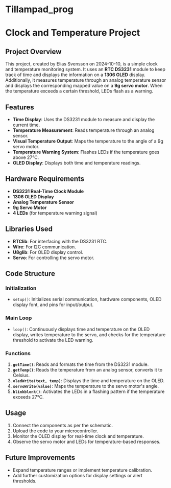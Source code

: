 # Tillampad_prog
 
# Clock and Temperature Project

## Project Overview

This project, created by Elias Svensson on 2024-10-10, is a simple clock and temperature monitoring system. It uses an **RTC DS3231** module to keep track of time and displays the information on a **1306 OLED** display. Additionally, it measures temperature through an analog temperature sensor and displays the corresponding mapped value on a **9g servo motor**. When the temperature exceeds a certain threshold, LEDs flash as a warning.

## Features

- **Time Display**: Uses the DS3231 module to measure and display the current time.
- **Temperature Measurement**: Reads temperature through an analog sensor.
- **Visual Temperature Output**: Maps the temperature to the angle of a 9g servo motor.
- **Temperature Warning System**: Flashes LEDs if the temperature goes above 27°C.
- **OLED Display**: Displays both time and temperature readings.

## Hardware Requirements

- **DS3231 Real-Time Clock Module**
- **1306 OLED Display**
- **Analog Temperature Sensor**
- **9g Servo Motor**
- **4 LEDs** (for temperature warning signal)

## Libraries Used

- **RTClib**: For interfacing with the DS3231 RTC.
- **Wire**: For I2C communication.
- **U8glib**: For OLED display control.
- **Servo**: For controlling the servo motor.

## Code Structure

### Initialization

- `setup()`: Initializes serial communication, hardware components, OLED display font, and pins for input/output.

### Main Loop

- `loop()`: Continuously displays time and temperature on the OLED display, writes temperature to the servo, and checks for the temperature threshold to activate the LED warning.

### Functions

1. **`getTime()`**: Reads and formats the time from the DS3231 module.
2. **`getTemp()`**: Reads the temperature from an analog sensor, converts it to Celsius.
3. **`oledWrite(text, temp)`**: Displays the time and temperature on the OLED.
4. **`servoWrite(value)`**: Maps the temperature to the servo motor's angle.
5. **`blinkblonk()`**: Activates the LEDs in a flashing pattern if the temperature exceeds 27°C.

## Usage

1. Connect the components as per the schematic.
2. Upload the code to your microcontroller.
3. Monitor the OLED display for real-time clock and temperature.
4. Observe the servo motor and LEDs for temperature-based responses.

## Future Improvements

- Expand temperature ranges or implement temperature calibration.
- Add further customization options for display settings or alert thresholds. 

